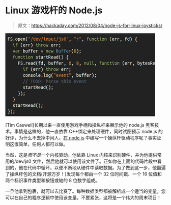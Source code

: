 # Linux 游戏杆的 Node.js

> 原文：<https://hackaday.com/2012/08/04/node-js-for-linux-joysticks/>

![](img/4e124c2934a92e7b1d4aef142a161d36.png "nodejs-joysticks")

[Tim Caswell]长期以来一直使用游戏手柄和操纵杆来展示他的 node.js 黑客技术。事情是这样的，他一直依靠 C++绑定来处理硬件，同时试图预示 node.js 的好评，为什么不去掉中间人，[在 node.js](http://nodebits.org/linux-joystick) 中编写一个操纵杆驱动程序呢？事实证明这很简单，任何人都可以做。

当然，这是*而不是*一个内核驱动。他依靠 Linux 内核来识别硬件，并为他提供常用的/dev/js0 文件，然后他就可以使用该文件了。正如你在上面的代码片段中看到的，他在代码中循环，以便不断地从硬件中读取数据。为了做到这一步，他翻遍了操纵杆包的文档(开源万岁！)发现每个都由一个 32 位时间戳、一个 16 位值和两个标识事件类型和按钮或轴的 8 位数字组成。

一旦他拿到包裹，就可以去比赛了。每种数据类型都被解析成一个适当的变量，您可以在自己的程序逻辑中使用该变量。不要紧张，这将是一个伟大的周末项目！